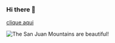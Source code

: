 ### Hi there 👋

<a href="https://www.google.com">clique aqui</a>

![The San Juan Mountains are beautiful!](/assets/images/san-juan-mountains.jpg "San Juan Mountains")
<!--

**AnaMotta223/AnaMotta223** is a ✨ _special_ ✨ repository because its `README.md` (this file) appears on your GitHub profile.

Here are some ideas to get you started:

- 🔭 I’m currently working on ...
- 🌱 I’m currently learning ...
- 👯 I’m looking to collaborate on ...
- 🤔 I’m looking for help with ...
- 💬 Ask me about ...
- 📫 How to reach me: ...
- 😄 Pronouns: ...
- ⚡ Fun fact: ...
-->
